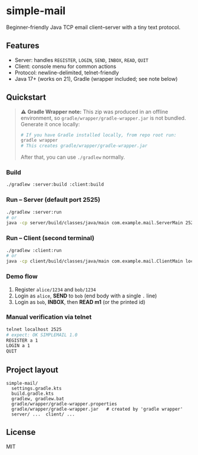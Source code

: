 # simple-mail
Beginner-friendly Java TCP email client–server with a tiny text protocol.

## Features
- Server: handles `REGISTER`, `LOGIN`, `SEND`, `INBOX`, `READ`, `QUIT`
- Client: console menu for common actions
- Protocol: newline-delimited, telnet-friendly
- Java 17+ (works on 21), Gradle (wrapper included; see note below)

## Quickstart

> ⚠️ **Gradle Wrapper note:** This zip was produced in an offline environment, so
> `gradle/wrapper/gradle-wrapper.jar` is not bundled. Generate it once locally:
>
> ```bash
> # If you have Gradle installed locally, from repo root run:
> gradle wrapper
> # This creates gradle/wrapper/gradle-wrapper.jar
> ```
> After that, you can use `./gradlew` normally.

### Build
```bash
./gradlew :server:build :client:build
```

### Run – Server (default port 2525)
```bash
./gradlew :server:run
# or
java -cp server/build/classes/java/main com.example.mail.ServerMain 2525
```

### Run – Client (second terminal)
```bash
./gradlew :client:run
# or
java -cp client/build/classes/java/main com.example.mail.ClientMain localhost 2525
```

### Demo flow
1. Register `alice/1234` and `bob/1234`
2. Login as `alice`, **SEND** to `bob` (end body with a single `.` line)
3. Login as `bob`, **INBOX**, then **READ m1** (or the printed id)

### Manual verification via telnet
```bash
telnet localhost 2525
# expect: OK SIMPLEMAIL 1.0
REGISTER a 1
LOGIN a 1
QUIT
```

## Project layout
```
simple-mail/
  settings.gradle.kts
  build.gradle.kts
  gradlew, gradlew.bat
  gradle/wrapper/gradle-wrapper.properties
  gradle/wrapper/gradle-wrapper.jar   # created by 'gradle wrapper'
  server/ ...  client/ ...
```

## License
MIT

